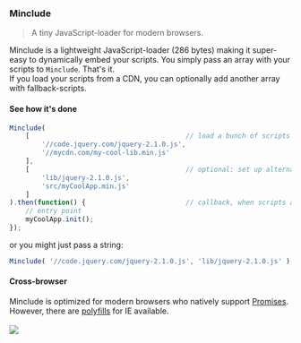 ### Minclude

> A tiny JavaScript-loader for modern browsers.

Minclude is a lightweight JavaScript-loader (286 bytes) making it super-easy to dynamically embed your scripts.
You simply pass an array with your scripts to `Minclude`. That's it.<br>
If you load your scripts from a CDN, you can optionally add another array with fallback-scripts.
 
#### See how it's done
 
```javascript
Minclude(
	[										// load a bunch of scripts
		'//code.jquery.com/jquery-2.1.0.js',
		'//mycdn.com/my-cool-lib.min.js'
	],
	[										// optional: set up alternatives, if the CDN is down...
		'lib/jquery-2.1.0.js',
		'src/myCoolApp.min.js'
	]
).then(function() {							// callback, when scripts are being loaded
	// entry point
	myCoolApp.init();
});
```

or you might just pass a string:

```javascript
Minclude( '//code.jquery.com/jquery-2.1.0.js', 'lib/jquery-2.1.0.js' );
```

#### Cross-browser

Minclude is optimized for modern browsers who natively support [Promises](http://caniuse.com/#feat=promises).<br>
However, there are [polyfills](https://github.com/jakearchibald/es6-promise) for IE available.<br>
<br>
<img src="http://i.picresize.com/images/2014/11/20/ISiqt.jpg" style="max-width: 100%">